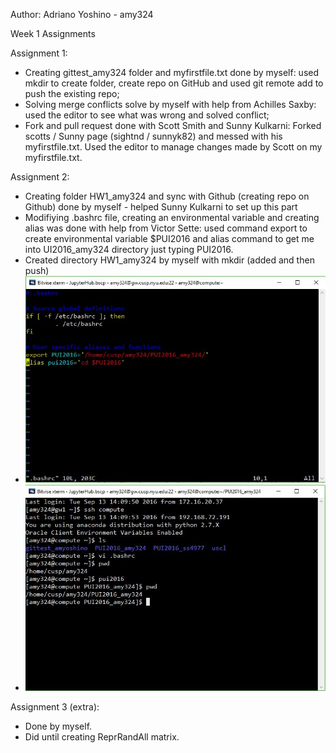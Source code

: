 Author: Adriano Yoshino - amy324

Week 1 Assignments

Assignment 1:
- Creating gittest_amy324 folder and myfirstfile.txt done by myself: used mkdir to create folder, create repo on GitHub and used git remote add to push the existing repo;
- Solving merge conflicts solve by myself with help from Achilles Saxby: used the editor to see what was wrong and solved conflict;
- Fork and pull request done with Scott Smith and Sunny Kulkarni: Forked scotts / Sunny page (sightnd / sunnyk82) and messed with his myfirstfile.txt. Used the editor to manage changes made by Scott on my myfirstfile.txt.

Assignment 2:
- Creating folder HW1_amy324 and sync with Github (creating repo on Github) done by myself - helped Sunny Kulkarni to set up this part
- Modifiying .bashrc file, creating an environmental variable and creating alias was done with help from Victor Sette: used command export to create environmental variable $PUI2016 and alias command to get me into UI2016_amy324 directory just typing PUI2016.
- Created directory HW1_amy324 by myself with mkdir (added and then push)
- ![Bashrc screen - amy324](Bashrc%20screen%20-%20amy324.JPG)
- ![Terminal pwd screen - amy324](Terminal%20pwd%20screen%20-%20amy324.JPG)

Assignment 3 (extra):
- Done by myself.
- Did until creating ReprRandAll matrix.

